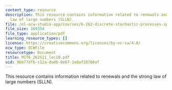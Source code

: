 ```yaml
---
content_type: resource
description: This resource contains information related to renewals and the strong
  law of large numbers (SLLN).
file: /ol-ocw-studio-app/courses/6-262-discrete-stochastic-processes-spring-2011/9bb77dfbc12adad60eb71e0af28708af_MIT6_262S11_lec10.pdf
file_size: 169354
file_type: application/pdf
learning_resource_types: []
license: https://creativecommons.org/licenses/by-nc-sa/4.0/
ocw_type: OCWFile
resourcetype: Document
title: MIT6_262S11_lec10.pdf
uid: 9bb77dfb-c12a-dad6-0eb7-1e0af28708af
---
```

This resource contains information related to renewals and the strong law of large numbers (SLLN).